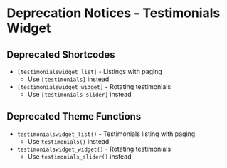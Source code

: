 # Deprecation Notices - Testimonials Widget

## Deprecated Shortcodes

* `[testimonialswidget_list]` - Listings with paging
	* Use `[testimonials]` instead
* `[testimonialswidget_widget]` - Rotating testimonials
	* Use `[testimonials_slider]` instead

## Deprecated Theme Functions

* `testimonialswidget_list()` - Testimonials listing with paging 
	* Use `testimonials()` instead
* `testimonialswidget_widget()` - Rotating testimonials
	* Use `testimonials_slider()` instead
